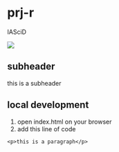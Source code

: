 # prj-r
IASciD

<a href="https://github.com/Aeidle/prj-r/graphs/contributors">
  <img src="https://contrib.rocks/image?repo=Aeidle/prj-r" />
</a>



subheader
---------

this is a subheader

local development
-----------------

1. open index.html on your browser
2. add this line of code
```
<p>this is a paragraph</p>
```
